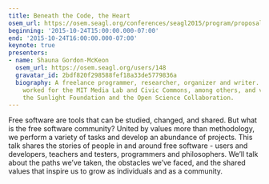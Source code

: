 ```yaml
---
title: Beneath the Code, the Heart
osem_url: https://osem.seagl.org/conferences/seagl2015/program/proposals/104
beginning: '2015-10-24T15:00:00.000-07:00'
end: '2015-10-24T16:00:00.000-07:00'
keynote: true
presenters:
- name: Shauna Gordon-McKeon
  osem_url: https://osem.seagl.org/users/148
  gravatar_id: 2bdf820f298588fef18a33de5779836a
  biography: A freelance programmer, researcher, organizer and writer. Shauna has
    worked for the MIT Media Lab and Civic Commons, among others, and volunteers with
    the Sunlight Foundation and the Open Science Collaboration.
---
```


Free software are tools that can be studied, changed, and shared. But what is the free software community?  United by values more than methodology, we perform a variety of tasks and develop an abundance of projects.  This talk shares the stories of people in and around free software - users and developers, teachers and testers, programmers and philosophers.  We’ll talk about the paths we’ve taken, the obstacles we’ve faced, and the shared values that inspire us to grow as individuals and as a community.
